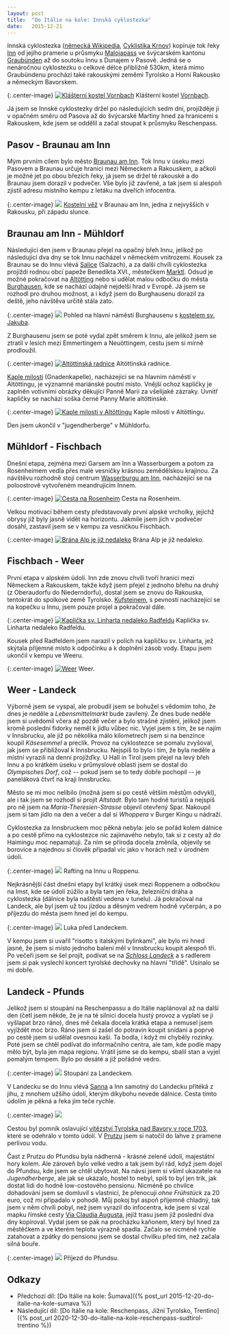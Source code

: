 ```yaml
---
layout: post
title:  "Do Itálie na kole: Innská cyklostezka"
date:   2015-12-21
---
```


Innská cyklostezka ([německá Wikipedia](https://de.wikipedia.org/wiki/Inn-Radweg),
[Cyklistika Krnov](http://www.cyklistikakrnov.com/Cyklotrasy/stezka-Innska.htm))
kopíruje tok řeky [Inn](https://cs.wikipedia.org/wiki/Inn) od jejího pramene
u průsmyku [Malojapass](https://en.wikipedia.org/wiki/Maloja_Pass) ve švýcarském
kantonu [Graubünden](https://cs.wikipedia.org/wiki/Graub%C3%BCnden) až
do soutoku Innu s Dunajem v Pasově. Jedná se o nenáročnou cyklostezku o celkové
délce přibližně 530km, která mimo Graubündenu prochází také rakouskými
zeměmi Tyrolsko a Horní Rakousko a německým Bavorskem. 

{:.center-image}
[![Klášterní kostel Vornbach](/images/vornbach_klasterni_kostel_thumbnail.JPG)](/images/vornbach_klasterni_kostel.JPG)
Klášterní kostel [Vornbach](https://de.wikipedia.org/wiki/Kloster_Vornbach).

Já jsem se Innské cyklostezky držel po následujících sedm dní, projížděje ji 
v opačném směru od Pasova až do švýcarské Martiny hned za hranicemi s Rakouskem,
kde jsem se oddělil a začal stoupat k průsmyku Reschenpass. 

Pasov - Braunau am Inn
---

Mým prvním cílem bylo město [Braunau am 
Inn](https://cs.wikipedia.org/wiki/Braunau_am_Inn). Tok Innu v úseku mezi Pasovem
a Braunau 
určuje hranici mezi Německem a Rakouskem, a ačkoli je možné jet po obou březích
řeky, já jsem se držel té rakouské a do Braunau jsem dorazil v podvečer. Vše bylo
již zavřené, a tak jsem si alespoň zjistil adresu místního kempu z letáku na dveřích
infocentra.

{:.center-image}
[![](/images/braunau_am_inn_kostelni_vez_thumbnail.JPG)](/images/braunau_am_inn_kostelni_vez.JPG)
[Kostelní věž](https://de.wikipedia.org/wiki/Stadtpfarrkirche_St._Stephan_(Braunau))
v Braunau am Inn, jedna z nejvyšších v Rakousku, při západu slunce.

Braunau am Inn - Mühldorf
---

Následující den jsem v Braunau přejel na opačný břeh Innu, jelikož po následující 
dva dny se tok Innu nacházel v německém vnitrozemí. Kousek za Braunau se do Innu
vlévá [Salice](https://cs.wikipedia.org/wiki/Salzach) (Salzach), a za další chvíli 
cyklostezka projíždí rodnou obcí papeže Benedikta XVI., městečkem 
[Marktl](https://cs.wikipedia.org/wiki/Marktl). Odsud je možné pokračovat na 
[Altötting](https://cs.wikipedia.org/wiki/Alt%C3%B6tting) nebo si udělat malou
odbočku do města [Burghausen](https://cs.wikipedia.org/wiki/Burghausen), kde
se nachází údajně nejdelší hrad v Evropě. Já jsem se rozhodl pro druhou možnost, a
i když jsem do Burghausenu dorazil za deště, jeho návštěva určitě stála zato.

{:.center-image}
[![](/images/burghausen_centrum_thumbnail.JPG)](/images/burghausen_centrum.JPG)
Pohled na hlavní náměstí Burghausenu s [kostelem sv. Jakuba](https://de.wikipedia.org/wiki/St._Jakob_(Burghausen)).

Z Burghausenu jsem se poté vydal zpět směrem k Innu, ale jelikož jsem se ztratil 
v lesích mezi Emmertingem a Neuöttingem, cestu jsem si mírně prodloužil. 

{:.center-image}
[![Altöttinská radnice](/images/altotting_radnice_thumbnail.JPG)](/images/altotting_radnice.JPG)
Altöttinská radnice.

[Kaple milosti](https://en.wikipedia.org/wiki/Shrine_of_Our_Lady_of_Alt%C3%B6tting)
(Gnadenkapelle), nacházející se na hlavním náměstí v Altöttingu, je významné 
mariánské poutní místo. Vnější ochoz kapličky je zaplněn votivními obrázky
děkující Panně Marii za všelijaké zázraky. Uvnitř kapličky se nachází soška
černé Panny Marie altöttinské.

{:.center-image}
[![Kaple milosti v Altöttingu](/images/altotting_gnadenkapelle_thumbnail.JPG)](/images/altotting_gnadenkapelle.JPG)
Kaple milosti v Altöttingu.

Den jsem ukončil v "jugendherberge" v Mühldorfu.

Mühldorf - Fischbach
---

Dnešní etapa, zejména mezi Garsem am Inn a Wasserburgem a potom za Rosenheimem 
vedla přes malé vesničky krásnou zemědělskou krajinou. Za návštěvu rozhodně stojí
centrum [Wasserburgu am Inn](https://cs.wikipedia.org/wiki/Wasserburg_am_Inn), 
nacházející se na poloostrově vytvořeném meandrujícím Innem.

{:.center-image}
[![Cesta na Rosenheim](/images/cesta_na_rosenheim_thumbnail.JPG)](/images/cesta_na_rosenheim.JPG)
Cesta na Rosenheim.

Velkou motivací během cesty představovaly první alpské vrcholky, jejichž obrysy již byly
jasně vidět na horizontu. Jakmile jsem jich v podvečer dosáhl, zastavil jsem se
v kempu za vesničkou Fischbach.

{:.center-image}
[![Brána Alp je již nedaleko](/images/alpska_brana_thumbnail.JPG)](/images/alpska_brana.JPG)
Brána Alp je již nedaleko.

Fischbach - Weer
---

První etapa v alpském údolí. Inn zde znovu chvíli tvoří hranici mezi Německem
a Rakouskem, takže když jsem přejel z jednoho břehu na druhý (z Oberaudorfu do
Niederndorfu), dostal jsem se znovu do Rakouska, tentokrát do spolkové země Tyrolsko. 
[Kufsteinem](https://cs.wikipedia.org/wiki/Kufstein), s pevností nacházející se
na kopečku u Innu, jsem pouze projel a pokračoval dále.

{:.center-image}
[![Kaplička sv. Linharta nedaleko Radfeldu](/images/radfeld_kapelle_st_leonhard_thumbnail.JPG)](/images/radfeld_kapelle_st_leonhard.JPG)
Kaplička sv. Linharta nedaleko Radfeldu.

Kousek před 
Radfeldem jsem narazil v polích na kapličku sv. Linharta, jež skýtala
příjemné místo k odpočinku a k doplnění zásob vody. Etapu jsem ukončil v kempu
ve Weeru.

{:.center-image}
[![Weer](/images/weer_kostel_thumbnail.JPG)](/images/weer_kostel.JPG)
Weer.

Weer - Landeck
---
Výborně jsem se vyspal, ale probudil jsem se bohužel s vědomím toho, že dnes je neděle 
a _Lebensmittelmarkt_ bude zavřený. Že dnes bude neděle jsem si uvědomil včera
až pozdě večer a bylo strašné zjistění, jelikož jsem
kromě poslední fidorky neměl k jídlu vůbec nic. Vyjel jsem s tím, že se najím v
Innsbrucku, ale již po několika málo kilometrech jsem si na benzínce koupil
_Käsesemmel_ a preclík. Provoz na cyklostezce se pomalu zvyšoval, jak jsem
se přibližoval k Innsbrucku. Nejspíš to bylo i tím, že byla neděle a místní
vyrazili na denní projížďky. U Hall in
Tirol jsem přejel na levý břeh Innu a po krátkém úseku v průmyslové oblasti jsem
se dostal do _Olympisches Dorf_, což -- pokud jsem se to tedy dobře pochopil --
je paneláková čtvrť na kraji Innsbrucku.

Město se mi moc nelíbilo (možná jsem si po cestě větším městům odvykl), ale i
tak jsem se rozhodl si projít _Altstadt_. Bylo tam hodně turistů a nejspíš pro
ně jsem na _Maria-Theresien-Strasse_ objevil otevřený Spar. Nakoupil jsem si
tam jídlo na den a večer a dal si _Whoppera_ v Burger Kingu u nádraží.

Cyklostezka za Innsbruckem moc pěkná nebyla: jelo se pořád kolem dálnice a po
cestě přímo na cyklostezce nic zajímavého nebylo, tak si z cesty až do Haimingu
moc nepamatuji. Za ním se příroda docela změnila, objevily se borovice a
najednou si člověk připadal víc jako v horách než v úrodném údolí.

{:.center-image}
[![](/images/2015/12/rafting_roppen_thumbnail.JPG)](/images/2015/12/rafting_roppen.JPG)
Rafting na Innu u Roppenu.

Nejkrásnější
část dnešní etapy byl krátký úsek mezi Roppenem a odbočkou na Imst, kde se údolí
zúžilo a byla tam jen řeka, železniční dráha a cyklostezka (dálnice byla
naštěstí vedena v tunelu). Já pokračoval na Landeck, ale byl jsem už tou jízdou
a děsným vedrem hodně vyčerpán, a po příjezdu do města jsem hned jel do kempu. 

{:.center-image}
[![](/images/2015/12/louky_landeck_thumbnail.JPG)](/images/2015/12/louky_landeck.JPG)
Luka před Landeckem.

V kempu jsem
si uvařil "risotto s italskými bylinkami", ale bylo mi hned jasné, že jsem si místo
jednoho balení měl v Innsbrucku koupit alespoň tři. Po večeři jsem se šel
projít, podívat se na [_Schloss Landeck_](https://de.wikipedia.org/wiki/Schloss_Landeck) 
a s radlerem jsem si pak vyslechl koncert tyrolské
dechovky na hlavní "třídě". Usínalo se mi dobře.

Landeck - Pfunds
---
Jelikož jsem si stoupání na Reschenpassu a do Itálie naplánoval až na další den
(četl jsem někde, že je na té silnici docela hustý provoz a vyplatí se ji
vyšlapat brzo ráno), dnes mě čekala docela krátká etapa a nemusel jsem
vyjíždět moc brzo. Ráno jsem si
zašel do potravin koupit snídani a poprvé po cestě jsem si udělal ovesnou kaši.
Ta bodla, i když mi chyběly rozinky. Poté jsem se chtěl podívat do informačního
centra, ale tam, kde podle mapy mělo být, byla jen mapa regionu. Vrátil jsme se
do kempu, sbalil stan a vyjel pomalým tempem. Bylo po desáté a již pořádné
vedro.

{:.center-image}
[![](/images/2015/12/stoupani_za_landeckem_thumbnail.JPG)](/images/2015/12/stoupani_za_landeckem.JPG)
Stoupání za Landeckem.

V Landecku se do Innu vlévá
[Sanna](https://cs.wikipedia.org/wiki/Sanna_(p%C5%99%C3%ADtok_Innu)) a Inn
samotný do Landecku přitéká z jihu, z mnohem užšího údolí, kterým díkybohu nevede
dálnice. Cesta tímto údolím je pěkná a řeka jím teče rychle. 

{:.center-image}
[![](/images/2015/12/most_urgen_thumbnail.JPG)](/images/2015/12/most_urgen.JPG)

Cestou byl pomník
oslavující [vítězství Tyrolska nad Bavory v roce
1703](https://en.wikipedia.org/wiki/Bavarian_Rummel), které se odehrálo
v tomto údolí. V
[Prutzu](https://cs.wikipedia.org/wiki/Prutz) jsem si natočil do lahve z pramene
perlivou vodu.

Čast z Prutzu do Pfundsu byla nádherná - krásné zelené údolí, majestátní hory
kolem. Ale zároveň bylo velké vedro a tak jsem byl rád, když jsem dojel do
Pfundsu, kde jsem se chtěl ubytovat. Na návsi jsem si všiml ukazatele na
_Jugendherberge_, ale jak se ukázalo, hostel to nebyl, spíš to byl jen trik, jak
dostat lidi do hodně low-costového pensionu. Nicméně po chvilce dohadování jsem
se domluvil s vlastnicí, že přenocuji _ohne Frühstück_ za 20 euro, což mi
připadalo v pohodě. Můj pokoj byl aspoň příjemně chladný, tak jsem v něm chvíli
pobyl, než jsem vyrazil do infocentra, kde jsem si vzal mapku římské cesty 
[Via Claudia Augusta](https://cs.wikipedia.org/wiki/Via_Claudia_Augusta), jejíž 
trasu jsem již poslední dva dny kopíroval. Vydal jsem se pak na procházku
kaňonem, který byl hned za městěčkem a ve kterém teplota výrazně spadla. Začalo
se nicméně rychle zatahovat a zpátky do pensionu jsem se dostal chvilku před
tím, než začala silná bouře.

{:.center-image}
[![](/images/2015/12/pfunds_thumbnail.JPG)](/images/2015/12/pfunds.JPG)
Příjezd do Pfundsu.


## Odkazy
- Předchozí díl: [Do Itálie na kole: Šumava]({% post_url
2015-12-20-do-italie-na-kole-sumava %})
- Následující díl: [Do Itálie na kole: Reschenpass, Jižní Tyrolsko, Trentino]({% post_url
2020-12-30-do-italie-na-kole-reschenpass-sudtirol-trentino %})
